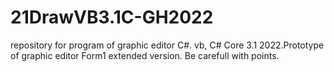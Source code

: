 # 21DrawVB3.1C-GH2022
repository for program of graphic editor C#.
vb, C# Core 3.1 2022.Prototype of graphic editor
Form1 extended version.
Be carefull with points.
